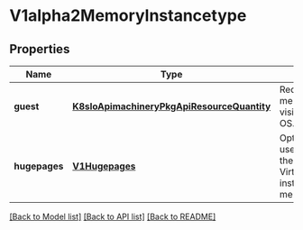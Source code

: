 # V1alpha2MemoryInstancetype

## Properties
Name | Type | Description | Notes
------------ | ------------- | ------------- | -------------
**guest** | [**K8sIoApimachineryPkgApiResourceQuantity**](K8sIoApimachineryPkgApiResourceQuantity.md) | Required amount of memory which is visible inside the guest OS. | 
**hugepages** | [**V1Hugepages**](V1Hugepages.md) | Optionally enables the use of hugepages for the VirtualMachineInstance instead of regular memory. | [optional] 

[[Back to Model list]](../README.md#documentation-for-models) [[Back to API list]](../README.md#documentation-for-api-endpoints) [[Back to README]](../README.md)


